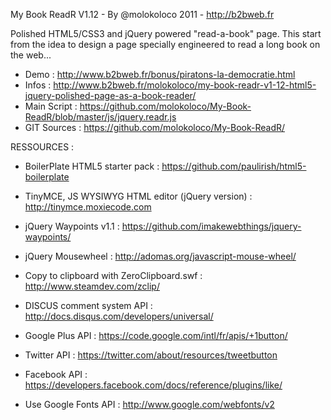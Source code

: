 My Book ReadR V1.12 - By @molokoloco 2011 - http://b2bweb.fr

Polished HTML5/CSS3 and jQuery powered "read-a-book" page.
This start from the idea to design a page specially engineered to read a long book on the web...

  * Demo : http://www.b2bweb.fr/bonus/piratons-la-democratie.html
  * Infos : http://www.b2bweb.fr/molokoloco/my-book-readr-v1-12-html5-jquery-polished-page-as-a-book-reader/
  * Main Script : https://github.com/molokoloco/My-Book-ReadR/blob/master/js/jquery.readr.js
  * GIT Sources : https://github.com/molokoloco/My-Book-ReadR/
  
RESSOURCES :

  * BoilerPlate HTML5 starter pack : https://github.com/paulirish/html5-boilerplate
  * TinyMCE, JS WYSIWYG HTML editor (jQuery version) : http://tinymce.moxiecode.com  

  * jQuery Waypoints v1.1 : https://github.com/imakewebthings/jquery-waypoints/
  * jQuery Mousewheel : http://adomas.org/javascript-mouse-wheel/
  * Copy to clipboard with ZeroClipboard.swf : http://www.steamdev.com/zclip/

  * DISCUS comment system API : http://docs.disqus.com/developers/universal/
  * Google Plus API : https://code.google.com/intl/fr/apis/+1button/
  * Twitter API : https://twitter.com/about/resources/tweetbutton
  * Facebook API : https://developers.facebook.com/docs/reference/plugins/like/
  * Use Google Fonts API : http://www.google.com/webfonts/v2